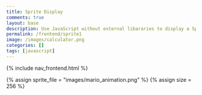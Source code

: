 ```yaml
---
title: Sprite Display
comments: true
layout: base
description: Use JavaScript without external libararies to display a Sprite.
permalink: /frontend/sprite1
image: /images/calculator.png
categories: []
tags: [javascript]
---
```


{% include nav_frontend.html %}

<!---
Sprite files are a collection of images, called frames, that are combined into a single file 
-->
{% assign sprite_file = "images/mario_animation.png" %}
{% assign size = 256 %} <!--- size in pixels of frames in sprite --->


<!--- HTML for page contains <p> tag "named" mario and class properties for a "sprite"  -->
<p id="mario" class="sprite"></p>
  

<!--- Embedded Cascading Style Sheet (CSS) rules, defines how HTML elements look --->
<style>
  /* CSS style rules for the elements id and class above...
  */
  .sprite {
    height: {{size}}px;
    width: {{size}}px;
    background-image: url('{{site.baseurl}}/{{sprite_file}}');
    background-repeat: no-repeat;
    transform: scale(0.5);  /* scale the display size of sprite frame in HTML */
  }

  /* background position of sprite element */
  #mario {
    background-position: 0px 0px;
  }
</style>

<!--- Embedded executable code--->
<script>
  ////////// global variables /////////

  var tID; //capture setInterval() task ID
  const offset = {{size}}; //pixel offset of images in the sprite, set by liquid constant
  // row of frames in sprite
  const restRow = 0;
  const walkRow = -offset * 2;
  const runRow = -offset * 6;


  ////////// animation control /////////

  //animation controller
  function startAnimate(row, frames) {
    //animation control variables
    const interval = 100; //animation time interval
    const sprite = document.getElementById("mario"); //HTML element of sprite
    const steps = offset * frames  //number of steps in animation
    var frame = 0; //start position for new animation

    //animation interval process/function
    tID = setInterval(() => { //task ID begins
      sprite.style.backgroundPosition = `-${frame}px ${row}px`; //update sprite in HTML
      frame = (frame + offset) % steps;  //next sprite frame, modulo helps cycle frame animation
    }, interval); //time of interval
  }

  //animation end
  function stopAnimate() {  
    clearInterval(tID); //stop setInterval task ID
  } 


  ////////// event control /////////

  //key events that enable animations
  window.addEventListener("keydown", (event) => {
    if (event.key === "ArrowRight") {
      if (event.repeat) { //on hold key
        stopAnimate();
        startAnimate(runRow, 15);  //run animation 
      } else { //on tap key
        stopAnimate();
        startAnimate(walkRow, 8);  //walk animation
      }
    } else if (event.key === "ArrowLeft") {
      if (event.repeat) { //on multi tap
        // stop animation 
        stopAnimate();
      } else { //on tap key
        stopAnimate();
        startAnimate(restRow, 15); //rest animation
      }
    }
  });

  //stop animation on window blur
  window.addEventListener("blur", () => {
    stopAnimate();
  });

  //start animation on window focus
  window.addEventListener("focus", () => {
    startAnimate(restRow, 15);
  });

  //start animation on page load or page refresh
  document.addEventListener("DOMContentLoaded", () => {
    startAnimate(restRow, 15);
  });


</script>
